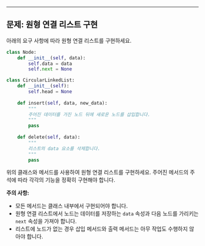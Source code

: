 
---
## 문제: 원형 연결 리스트 구현

아래의 요구 사항에 따라 원형 연결 리스트를 구현하세요.

```python
class Node:
    def __init__(self, data):
        self.data = data
        self.next = None

class CircularLinkedList:
    def __init__(self):
        self.head = None
        
    def insert(self, data, new_data):
        """
        주어진 데이터를 가진 노드 뒤에 새로운 노드를 삽입합니다.
        """
        pass
	        
    def delete(self, data):
        """
        리스트의 data 요소를 삭제합니다.
        """
        pass
```

위의 클래스와 메서드를 사용하여 원형 연결 리스트를 구현하세요. 주어진 메서드의 주석에 따라 각각의 기능을 정확히 구현해야 합니다.

**주의 사항:**
- 모든 메서드는 클래스 내부에서 구현되어야 합니다.
- 원형 연결 리스트에서 노드는 데이터를 저장하는 `data` 속성과 다음 노드를 가리키는 `next` 속성을 가져야 합니다.
- 리스트에 노드가 없는 경우 삽입 메서드와 출력 메서드는 아무 작업도 수행하지 않아야 합니다.
